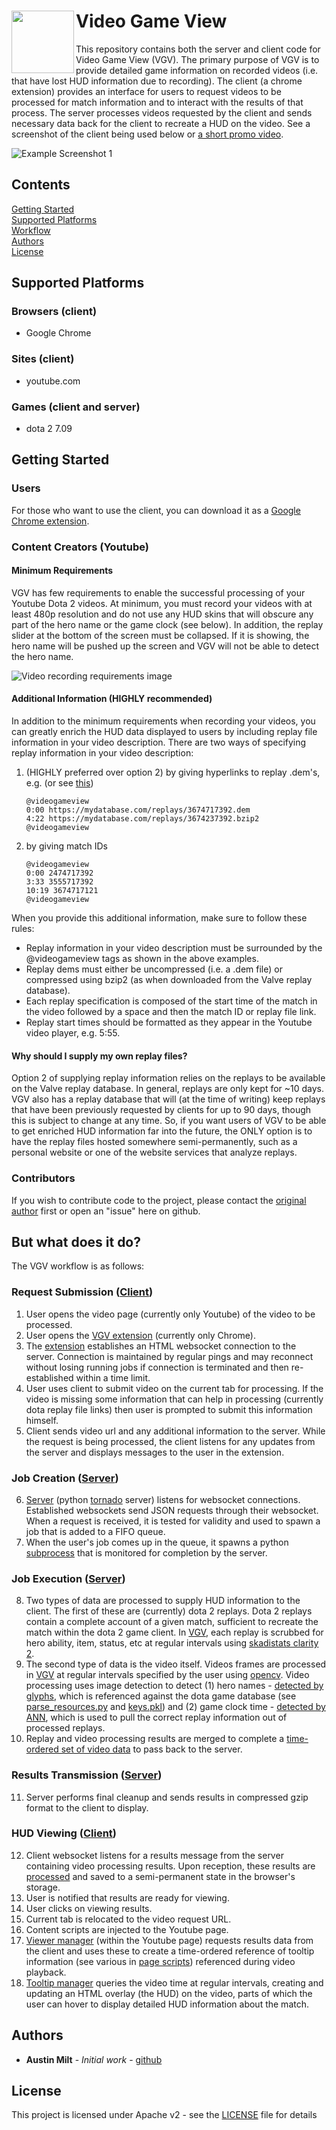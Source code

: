 # <img align="left" width="100" height="100" src="https://storage.googleapis.com/vgv-marketing/icon.png"> Video Game View


This repository contains both the server and client code for Video Game View (VGV). The primary purpose of VGV is to provide detailed game information on recorded videos (i.e. that have lost HUD information due to recording). The client (a chrome extension) provides an interface for users to request videos to be processed for match information and to interact with the results of that process. The server processes videos requested by the client and sends necessary data back for the client to recreate a HUD on the video. See a screenshot of the client being used below or [a short promo video](https://www.youtube.com/watch?v=vosreYAUUug).

![Example Screenshot 1](https://storage.googleapis.com/vgv-marketing/screenshot2.png "Example Screenshot 1")

## Contents
[Getting Started](#getting-started)  
[Supported Platforms](#supported-platforms)  
[Workflow](#but-what-does-it-do?)  
[Authors](#authors)  
[License](#license)




## Supported Platforms
### Browsers (client)
* Google Chrome

### Sites (client)
* youtube.com

### Games (client and server)
* dota 2 7.09




## Getting Started
### Users
For those who want to use the client, you can download it as a [Google Chrome extension](https://chrome.google.com/webstore/detail/video-game-view/kkpfabidigmnbgabaihhnfiphccgcbgc?authuser=0).

### Content Creators (Youtube)
#### Minimum Requirements
VGV has few requirements to enable the successful processing of your Youtube Dota 2 videos. At minimum, you must record your videos with at least 480p resolution and do not use any HUD skins that will obscure any part of the hero name or the game clock (see below). In addition, the replay slider at the bottom of the screen must be collapsed. If it is showing, the hero name will be pushed up the screen and VGV will not be able to detect the hero name.

![Video recording requirements image](https://storage.googleapis.com/vgv-marketing/content_creators_1.png "Video recording requirements")

#### Additional Information (HIGHLY recommended)
In addition to the minimum requirements when recording your videos, you can greatly enrich the HUD data displayed to users by including replay file information in your video description. There are two ways of specifying replay information in your video description:

1. (HIGHLY preferred over option 2) by giving hyperlinks to replay .dem's, e.g. (or see [this](https://www.youtube.com/watch?v=qG8JpKFPNdE))
   ```
   @videogameview
   0:00 https://mydatabase.com/replays/3674717392.dem
   4:22 https://mydatabase.com/replays/3674237392.bzip2
   @videogameview
   ```
   
2. by giving match IDs
   ```
   @videogameview
   0:00 2474717392
   3:33 3555717392
   10:19 3674717121
   @videogameview
   ```

When you provide this additional information, make sure to follow these rules:
* Replay information in your video description must be surrounded by the @videogameview tags as shown in the above examples.
* Replay dems must either be uncompressed (i.e. a .dem file) or compressed using bzip2 (as when downloaded from the Valve replay database).
* Each replay specification is composed of the start time of the match in the video followed by a space and then the match ID or replay file link.
* Replay start times should be formatted as they appear in the Youtube video player, e.g. 5:55.

#### Why should I supply my own replay files?
Option 2 of supplying replay information relies on the replays to be available on the Valve replay database. In general, replays are only kept for ~10 days. VGV also has a replay database that will (at the time of writing) keep replays that have been previously requested by clients for up to 90 days, though this is subject to change at any time. So, if you want users of VGV to be able to get enriched HUD information far into the future, the ONLY option is to have the replay files hosted somewhere semi-permanently, such as a personal website or one of the website services that analyze replays.

### Contributors
If you wish to contribute code to the project, please contact the [original author](#authors) first or open an "issue" here on github.




## But what does it do?
The VGV workflow is as follows:

### Request Submission ([Client](client/deployment/chrome))
1. User opens the video page (currently only Youtube) of the video to be processed.
2. User opens the [VGV extension](client/deployment/chrome/popup/scripts/popup.js) (currently only Chrome).
3. The [extension](client/deployment/chrome/background/websocket_client.js) establishes an HTML websocket connection to the server. Connection is maintained by regular pings and may reconnect without losing running jobs if connection is terminated and then re-established within a time limit.
4. User uses client to submit video on the current tab for processing. If the video is missing some information that can help in processing (currently dota replay file links) then user is prompted to submit this information himself.
5. Client sends video url and any additional information to the server. While the request is being processed, the client listens for any updates from the server and displays messages to the user in the extension.

### Job Creation ([Server](server))
6. [Server](server/deployment/server.py) (python [tornado](http://www.tornadoweb.org/en/stable/) server) listens for websocket connections. Established websockets send JSON requests through their websocket. When a request is received, it is tested for validity and used to spawn a job that is added to a FIFO queue.
7. When the user's job comes up in the queue, it spawns a python [subprocess](server/deployment/jobs/jobs_tornado.py) that is monitored for completion by the server.

### Job Execution ([Server](server))
8. Two types of data are processed to supply HUD information to the client. The first of these are (currently) dota 2 replays. Dota 2 replays contain a complete account of a given match, sufficient to recreate the match within the dota 2 game client. In [VGV](server/replay_processing/src/ReplayParser.java), each replay is scrubbed for hero ability, item, status, etc at regular intervals using [skadistats clarity 2](https://github.com/skadistats/clarity). 
9. The second type of data is the video itself. Videos frames are processed in [VGV](server/video_processing/src/video/VideoParser.java) at regular intervals specified by the user using [opencv](https://opencv.org/). Video processing uses image detection to detect (1) hero names - [detected by glyphs](server/video_processing/src/training/trainers/NameTrainerAvgImg.java), which is referenced against the dota game database (see [parse_resources.py](server/deployment/utilities/parse_resources.py) and [keys.pkl](server/deployment/resources)) and (2) game clock time - [detected by ANN](server/video_processing/src/training/trainers/ClockTrainerDigitANN.java), which is used to pull the correct replay information out of processed replays.
10. Replay and video processing results are merged to complete a [time-ordered set of video data](server/deployment/jobs/jobs.py) to pass back to the server.

### Results Transmission ([Server](server))
11. Server performs final cleanup and sends results in compressed gzip format to the client to display.

### HUD Viewing ([Client](client/deployment/chrome))
12. Client websocket listens for a results message from the server containing video processing results. Upon reception, these results are [processed](client/deployment/chrome/background/websocket_client.js) and saved to a semi-permanent state in the browser's storage.
13. User is notified that results are ready for viewing.
14. User clicks on viewing results.
15. Current tab is relocated to the video request URL.
16. Content scripts are injected to the Youtube page.
17. [Viewer manager](client/deployment/chrome/page/scripts/master.js) (within the Youtube page) requests results data from the client and uses these to create a time-ordered reference of tooltip information (see various in [page scripts](client/deployment/chrome/page/scripts)) referenced during video playback.
18. [Tooltip manager](client/deployment/chrome/page/scripts/tooltip_manager.js) queries the video time at regular intervals, creating and updating an HTML overlay (the HUD) on the video, parts of which the user can hover to display detailed HUD information about the match.




## Authors

* **Austin Milt** - *Initial work* - [github](https://github.com/austinmilt)


## License

This project is licensed under Apache v2 - see the [LICENSE](LICENSE) file for details